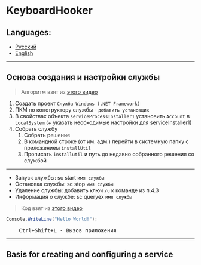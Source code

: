# KeyboardHooker




## Languages:

- [Русский](#основа-создания-и-настройки-службы)
- [English](#basis-for-creating-and-configuring-a-service)
___
## Основа создания и настройки службы
> Алгоритм взят из [этого видео](https://www.youtube.com/watch?v=8fsoqYSCfZg)
1. Создать проект `Служба Windows (.NET Framework)`
2. ПКМ по конструктору службы - `добавить установщик`
3. В свойствах объекта `serviceProcessInstaller1` установить `Account` в `LocalSystem` (+ указать необходимые настройки для serviceInstaller1)
4. Собрать службу
    1. Собрать решение
    2. В командной строке (от им. адм.) перейти в системную папку с приложением `installUtil`
    3. Прописать `installutil` и путь до недавно собранного решения со службой
---
* Запуск службы: sc start `имя службы`
* Остановка службы: sc stop `имя службы`
* Удаление службы: добавить ключ `/u` к команде из п.4.3
* Информация о службе: sc queryex `имя службы`

>Код взят из [этого видео](https://www.youtube.com/watch?v=qLxqoh1JLnM)
```C#
Console.WriteLine("Hello World!");
```
<pre>
    <kbd>Ctrl</kbd>+<kbd>Shift</kbd>+<kbd>L</kbd> - Вызов приложения
</pre>
___
## Basis for creating and configuring a service
